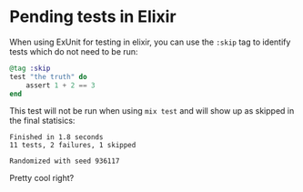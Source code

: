 # Pending tests in Elixir

When using ExUnit for testing in elixir, you can use the `:skip` tag to
identify tests which do not need to be run:

``` elixir
@tag :skip
test "the truth" do
    assert 1 + 2 == 3
end
```

This test will not be run when using `mix test` and will show up as skipped in
the final statisics:

```
Finished in 1.8 seconds
11 tests, 2 failures, 1 skipped

Randomized with seed 936117
```

Pretty cool right?
